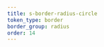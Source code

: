 ```yaml
---
title: s-border-radius-circle
token_type: border
border_group: radius
order: 14
---
```

<span class="s-border-radius-circle"></span>